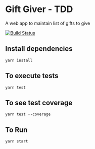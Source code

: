 # Gift Giver - TDD

A web app to maintain list of gifts to give

[![Build Status](https://travis-ci.org/bhupendrajoshi/react-tdd-giftgiver.svg?branch=master)](https://travis-ci.org/bhupendrajoshi/react-tdd-giftgiver)

## Install dependencies
`yarn install`

## To execute tests
`yarn test`

## To see test coverage
`yarn test --coverage`

## To Run
`yarn start`
